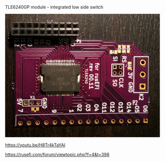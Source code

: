 TLE6240GP module - integrated low side switch

![Board](board.jpg)

https://youtu.be/H8Tr4kTaYAI

https://rusefi.com/forum/viewtopic.php?f=4&t=398